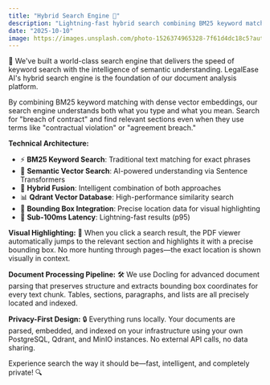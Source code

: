 ```yaml
---
title: "Hybrid Search Engine 🚀"
description: "Lightning-fast hybrid search combining BM25 keyword matching with semantic vector search. Sub-100ms latency with precise bounding box highlighting in PDFs."
date: "2025-10-10"
image: https://images.unsplash.com/photo-1526374965328-7f61d4dc18c5?auto=format&fit=crop&w=800&q=80
---
```


🚀 We've built a world-class search engine that delivers the speed of keyword search with the intelligence of semantic understanding. LegalEase AI's hybrid search engine is the foundation of our document analysis platform.

By combining BM25 keyword matching with dense vector embeddings, our search engine understands both what you type and what you mean. Search for "breach of contract" and find relevant sections even when they use terms like "contractual violation" or "agreement breach."

**Technical Architecture:**
- ⚡ **BM25 Keyword Search**: Traditional text matching for exact phrases
- 🧠 **Semantic Vector Search**: AI-powered understanding via Sentence Transformers
- 🔄 **Hybrid Fusion**: Intelligent combination of both approaches
- 📊 **Qdrant Vector Database**: High-performance similarity search
- 🎯 **Bounding Box Integration**: Precise location data for visual highlighting
- 💨 **Sub-100ms Latency**: Lightning-fast results (p95)

**Visual Highlighting:** 🎨
When you click a search result, the PDF viewer automatically jumps to the relevant section and highlights it with a precise bounding box. No more hunting through pages—the exact location is shown visually in context.

**Document Processing Pipeline:** 🛠️
We use Docling for advanced document parsing that preserves structure and extracts bounding box coordinates for every text chunk. Tables, sections, paragraphs, and lists are all precisely located and indexed.

**Privacy-First Design:** 🔒
Everything runs locally. Your documents are parsed, embedded, and indexed on your infrastructure using your own PostgreSQL, Qdrant, and MinIO instances. No external API calls, no data sharing.

Experience search the way it should be—fast, intelligent, and completely private! 🔍
